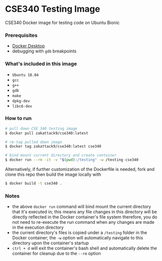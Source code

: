 # CSE340 Testing Image
CSE340 Docker image for testing code on Ubuntu Bionic

### Prerequisites
- [Docker Desktop](https://docs.docker.com/get-docker/)
- debugging with `gdb` breakpoints

### What's included in this image
- `Ubuntu 18.04`
- `gcc`
- `g++`
- `gdb`
- `make`
- `dpkg-dev`
- `libc6-dev`

### How to run
```bash
# pull down CSE 340 testing image 
$ docker pull zakattack9/cse340:latest

# re-tag pulled down image
$ docker tag zakattack9/cse340:latest cse340

# bind mount current directory and create container
$ docker run --rm -it -v "$(pwd):/testing" -w /testing cse340
```

Alternatively, if further customization of the Dockerfile is needed, fork and clone this repo then build the image locally with
```bash
$ docker build -t cse340 . 
```

### Notes
- the above `docker run` command will bind mount the current directory that it's executed in; this means any file changes in this directory will be directly reflected in the Docker container's file system therefore, you do not need to re-execute the run command when any changes are made in the execution directory
- the current directory's files is copied under a `/testing` folder in the Docker container; the `-w` option will automatically navigate to this directory upon the container's startup
- `ctrl + d` will exit the container's bash shell and automatically delete the container for cleanup due to the `--rm` option
